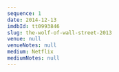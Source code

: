 ```yaml
---
sequence: 1
date: 2014-12-13
imdbId: tt0993846
slug: the-wolf-of-wall-street-2013
venue: null
venueNotes: null
medium: Netflix
mediumNotes: null
---
```


